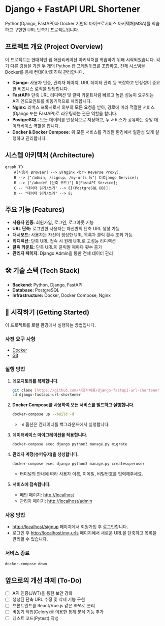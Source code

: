 # Django + FastAPI URL Shortener

Python(Django, FastAPI)과 Docker 기반의 마이크로서비스 아키텍처(MSA)를 학습하고 구현한 URL 단축기 프로젝트입니다.

## 프로젝트 개요 (Project Overview)

이 프로젝트는 현대적인 웹 애플리케이션 아키텍처를 학습하기 위해 시작되었습니다. 각기 다른 강점을 가진 두 개의 Python 웹 프레임워크를 조합하고, 전체 시스템을 Docker를 통해 컨테이너화하여 관리합니다.

- **Django:** 사용자 인증, 관리자 페이지, URL 데이터 관리 등 복잡하고 안정성이 중요한 비즈니스 로직을 담당합니다.
- **FastAPI:** 단축 URL 리디렉션 및 클릭 카운트처럼 빠르고 높은 성능이 요구되는 API 엔드포인트를 비동기적으로 처리합니다.
- **Nginx:** 리버스 프록시로서 외부의 모든 요청을 받아, 경로에 따라 적절한 서비스(Django 또는 FastAPI)로 라우팅하는 관문 역할을 합니다.
- **PostgreSQL:** 모든 데이터를 안정적으로 저장하고, 두 서비스가 공유하는 중앙 데이터베이스 역할을 합니다.
- **Docker & Docker Compose:** 위 모든 서비스를 격리된 환경에서 일관성 있게 실행하고 관리합니다.

## 시스템 아키텍처 (Architecture)

```mermaid
graph TD
    A[사용자 Browser] --> B(Nginx <br> Reverse Proxy);
    B --> |"/admin, /signup, /my-urls 등"| C[Django Service];
    B --> |"/abcdef (단축 코드)"| D[FastAPI Service];
    C -- "데이터 읽기/쓰기" --> E[(PostgreSQL DB)];
    D -- "데이터 읽기/쓰기" --> E;
```

## 주요 기능 (Features)

- **사용자 인증:** 회원가입, 로그인, 로그아웃 기능
- **URL 단축:** 로그인한 사용자는 자신만의 단축 URL 생성 가능
- **대시보드:** 사용자는 자신이 생성한 URL 목록과 클릭 횟수 조회 가능
- **리디렉션:** 단축 URL 접속 시 원래 URL로 고성능 리디렉션
- **클릭 카운트:** 단축 URL이 클릭될 때마다 횟수 증가
- **관리자 페이지:** Django Admin을 통한 전체 데이터 관리

## 🛠️ 기술 스택 (Tech Stack)

- **Backend:** Python, Django, FastAPI
- **Database:** PostgreSQL
- **Infrastructure:** Docker, Docker Compose, Nginx

## 🏁 시작하기 (Getting Started)

이 프로젝트를 로컬 환경에서 실행하는 방법입니다.

### 사전 요구 사항

- [Docker](https://www.docker.com/products/docker-desktop/)
- [Git](https://git-scm.com/)

### 실행 방법

1.  **레포지토리를 복제합니다.**
    ```bash
    git clone [https://github.com/사용자이름/django-fastapi-url-shortener.git](https://github.com/사용자이름/django-fastapi-url-shortener.git)
    cd django-fastapi-url-shortener
    ```

2.  **Docker Compose를 사용하여 모든 서비스를 빌드하고 실행합니다.**
    ```bash
    docker-compose up --build -d
    ```
    * `-d` 옵션은 컨테이너를 백그라운드에서 실행합니다.

3.  **데이터베이스 마이그레이션을 적용합니다.**
    ```bash
    docker-compose exec django python3 manage.py migrate
    ```

4.  **관리자 계정(슈퍼유저)을 생성합니다.**
    ```bash
    docker-compose exec django python3 manage.py createsuperuser
    ```
    * 터미널의 안내에 따라 사용자 이름, 이메일, 비밀번호를 입력해주세요.

5.  **서비스에 접속합니다.**
    * 메인 페이지: [http://localhost](http://localhost)
    * 관리자 페이지: [http://localhost/admin](http://localhost/admin)

### 사용 방법

- [http://localhost/signup](http://localhost/signup) 페이지에서 회원가입 후 로그인합니다.
- 로그인 후 [http://localhost/my-urls](http://localhost/my-urls) 페이지에서 새로운 URL을 단축하고 목록을 관리할 수 있습니다.

### 서비스 종료

```bash
docker-compose down
```

## 앞으로의 개선 과제 (To-Do)

- [ ] API 인증(JWT)을 통한 보안 강화
- [ ] 생성된 단축 URL 수정 및 삭제 기능 구현
- [ ] 프론트엔드를 React/Vue.js 같은 SPA로 분리
- [ ] 비동기 작업(Celery)을 이용한 통계 분석 기능 추가
- [ ] 테스트 코드(Pytest) 작성
